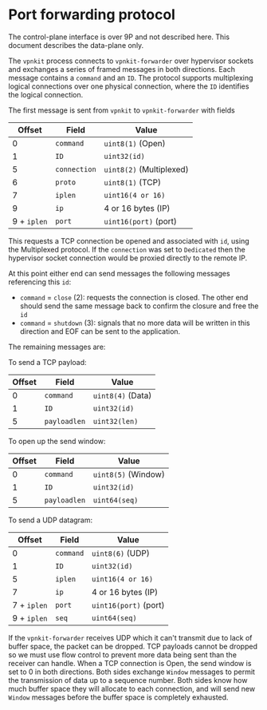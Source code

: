 # Port forwarding protocol

The control-plane interface is over 9P and not described here. This document
describes the data-plane only.

The `vpnkit` process connects to `vpnkit-forwarder` over hypervisor sockets
and exchanges a series of framed messages in both directions. Each message
contains a `command` and an `ID`. The protocol supports multiplexing logical
connections over one physical connection, where the `ID` identifies the logical
connection.

The first message is sent from `vpnkit` to `vpnkit-forwarder` with fields

| Offset        | Field         | Value                    |
| ------------- |---------------|--------------------------|
| 0             | `command`     | `uint8(1)` (Open)        |
| 1             | `ID`          | `uint32(id)`             |
| 5             | `connection`  | `uint8(2)` (Multiplexed) |
| 6             | `proto`       | `uint8(1)` (TCP)         |
| 7             | `iplen`       | `uint16(4 or 16)`        |
| 9             | `ip`          | 4 or 16 bytes (IP)       |
| 9 + `iplen`   | `port`        | `uint16(port)` (port)    |

This requests a TCP connection be opened and associated with `id`, using the
Multiplexed protocol. If the `connection` was set to `Dedicated` then the
hypervisor socket connection would be proxied directly to the remote IP.

At this point either end can send messages the following messages referencing
this `id`:
- `command` = `close` (2): requests the connection is closed. The other end
  should send the same message back to confirm the closure and free the `id`
- `command` = `shutdown` (3): signals that no more data will be written in
  this direction and EOF can be sent to the application.

The remaining messages are:

To send a TCP payload:

| Offset        | Field         | Value                    |
| ------------- |---------------|--------------------------|
| 0             | `command`     | `uint8(4)` (Data)        |
| 1             | `ID`          | `uint32(id)`             |
| 5             | `payloadlen`  | `uint32(len)`            |

To open up the send window:

| Offset        | Field         | Value                    |
| ------------- |---------------|--------------------------|
| 0             | `command`     | `uint8(5)` (Window)      |
| 1             | `ID`          | `uint32(id)`             |
| 5             | `payloadlen`  | `uint64(seq)`            |

To send a UDP datagram:

| Offset        | Field         | Value                    |
| ------------- |---------------|--------------------------|
| 0             | `command`     | `uint8(6)` (UDP)         |
| 1             | `ID`          | `uint32(id)`             |
| 5             | `iplen`       | `uint16(4 or 16)`        |
| 7             | `ip`          | 4 or 16 bytes (IP)       |
| 7 + `iplen`   | `port`        | `uint16(port)` (port)    |
| 9 + `iplen`   | `seq`         | `uint64(seq)`            |

If the `vpnkit-forwarder` receives UDP which it can't transmit due to lack
of buffer space, the packet can be dropped. TCP payloads cannot be dropped
so we must use flow control to prevent more data being sent than the
receiver can handle. When a TCP connection is Open, the send window is set
to 0 in both directions. Both sides exchange `Window` messages to permit
the transmission of data up to a sequence number. Both sides know how much
buffer space they will allocate to each connection, and will send new `Window`
messages before the buffer space is completely exhausted.